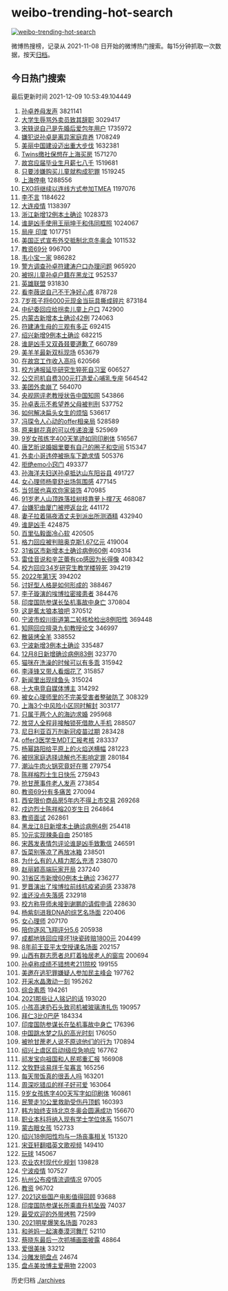 # weibo-trending-hot-search

[![weibo-trending-hot-search](https://github.com/ameizi/weibo-trending-hot-search/actions/workflows/ci.yml/badge.svg)](https://github.com/ameizi/weibo-trending-hot-search/actions/workflows/ci.yml)

微博热搜榜，记录从 2021-11-08 日开始的微博热门搜索。每15分钟抓取一次数据，按天[归档](./archives)。

## 今日热门搜索

<!-- BEGIN --> 
最后更新时间 2021-12-09 10:53:49.104449 
1. [孙卓养母发声](https://s.weibo.com/weibo?q=%23%E5%AD%99%E5%8D%93%E5%85%BB%E6%AF%8D%E5%8F%91%E5%A3%B0%23&Refer=top) 3821141
1. [大学生辱骂外卖员致其辞职](https://s.weibo.com/weibo?q=%23%E5%A4%A7%E5%AD%A6%E7%94%9F%E8%BE%B1%E9%AA%82%E5%A4%96%E5%8D%96%E5%91%98%E8%87%B4%E5%85%B6%E8%BE%9E%E8%81%8C%23&Refer=top) 3029417
1. [宋轶说自己是先婚后爱包年用户](https://s.weibo.com/weibo?q=%23%E5%AE%8B%E8%BD%B6%E8%AF%B4%E8%87%AA%E5%B7%B1%E6%98%AF%E5%85%88%E5%A9%9A%E5%90%8E%E7%88%B1%E5%8C%85%E5%B9%B4%E7%94%A8%E6%88%B7%23&Refer=top) 1735972
1. [嫌犯说孙卓是离异家庭弃养](https://s.weibo.com/weibo?q=%23%E5%AB%8C%E7%8A%AF%E8%AF%B4%E5%AD%99%E5%8D%93%E6%98%AF%E7%A6%BB%E5%BC%82%E5%AE%B6%E5%BA%AD%E5%BC%83%E5%85%BB%23&Refer=top) 1708249
1. [美丽中国建设迈出重大步伐](https://s.weibo.com/weibo?q=%23%E7%BE%8E%E4%B8%BD%E4%B8%AD%E5%9B%BD%E5%BB%BA%E8%AE%BE%E8%BF%88%E5%87%BA%E9%87%8D%E5%A4%A7%E6%AD%A5%E4%BC%90%23&Refer=top) 1632381
1. [Twins缴社保想在上海买房](https://s.weibo.com/weibo?q=%23Twins%E7%BC%B4%E7%A4%BE%E4%BF%9D%E6%83%B3%E5%9C%A8%E4%B8%8A%E6%B5%B7%E4%B9%B0%E6%88%BF%23&Refer=top) 1571270
1. [故宫应届毕业生月薪七八千](https://s.weibo.com/weibo?q=%23%E6%95%85%E5%AE%AB%E5%BA%94%E5%B1%8A%E6%AF%95%E4%B8%9A%E7%94%9F%E6%9C%88%E8%96%AA%E4%B8%83%E5%85%AB%E5%8D%83%23&Refer=top) 1519681
1. [只要涉嫌购买儿童就构成犯罪](https://s.weibo.com/weibo?q=%23%E5%8F%AA%E8%A6%81%E6%B6%89%E5%AB%8C%E8%B4%AD%E4%B9%B0%E5%84%BF%E7%AB%A5%E5%B0%B1%E6%9E%84%E6%88%90%E7%8A%AF%E7%BD%AA%23&Refer=top) 1519245
1. [上海停电](https://s.weibo.com/weibo?q=%E4%B8%8A%E6%B5%B7%E5%81%9C%E7%94%B5&Refer=top) 1288556
1. [EXO将继续以连线方式参加TMEA](https://s.weibo.com/weibo?q=%23EXO%E5%B0%86%E7%BB%A7%E7%BB%AD%E4%BB%A5%E8%BF%9E%E7%BA%BF%E6%96%B9%E5%BC%8F%E5%8F%82%E5%8A%A0TMEA%23&Refer=top) 1197076
1. [李不言](https://s.weibo.com/weibo?q=%E6%9D%8E%E4%B8%8D%E8%A8%80&Refer=top) 1184622
1. [大连疫情](https://s.weibo.com/weibo?q=%23%E5%A4%A7%E8%BF%9E%E7%96%AB%E6%83%85%23&Refer=top) 1138397
1. [浙江新增12例本土确诊](https://s.weibo.com/weibo?q=%23%E6%B5%99%E6%B1%9F%E6%96%B0%E5%A2%9E12%E4%BE%8B%E6%9C%AC%E5%9C%9F%E7%A1%AE%E8%AF%8A%23&Refer=top) 1028373
1. [谁是凶手使用王丽坤于和伟同框照](https://s.weibo.com/weibo?q=%23%E8%B0%81%E6%98%AF%E5%87%B6%E6%89%8B%E4%BD%BF%E7%94%A8%E7%8E%8B%E4%B8%BD%E5%9D%A4%E4%BA%8E%E5%92%8C%E4%BC%9F%E5%90%8C%E6%A1%86%E7%85%A7%23&Refer=top) 1024067
1. [局座 印度](https://s.weibo.com/weibo?q=%E5%B1%80%E5%BA%A7%20%E5%8D%B0%E5%BA%A6&Refer=top) 1017751
1. [美国正式宣布外交抵制北京冬奥会](https://s.weibo.com/weibo?q=%23%E7%BE%8E%E5%9B%BD%E6%AD%A3%E5%BC%8F%E5%AE%A3%E5%B8%83%E5%A4%96%E4%BA%A4%E6%8A%B5%E5%88%B6%E5%8C%97%E4%BA%AC%E5%86%AC%E5%A5%A5%E4%BC%9A%23&Refer=top) 1011532
1. [教资69分](https://s.weibo.com/weibo?q=%23%E6%95%99%E8%B5%8469%E5%88%86%23&Refer=top) 996700
1. [韦小宝一家](https://s.weibo.com/weibo?q=%E9%9F%A6%E5%B0%8F%E5%AE%9D%E4%B8%80%E5%AE%B6&Refer=top) 986282
1. [警方调查孙卓符建涛户口办理问题](https://s.weibo.com/weibo?q=%23%E8%AD%A6%E6%96%B9%E8%B0%83%E6%9F%A5%E5%AD%99%E5%8D%93%E7%AC%A6%E5%BB%BA%E6%B6%9B%E6%88%B7%E5%8F%A3%E5%8A%9E%E7%90%86%E9%97%AE%E9%A2%98%23&Refer=top) 965920
1. [被拐儿童孙卓户籍在黑龙江](https://s.weibo.com/weibo?q=%23%E8%A2%AB%E6%8B%90%E5%84%BF%E7%AB%A5%E5%AD%99%E5%8D%93%E6%88%B7%E7%B1%8D%E5%9C%A8%E9%BB%91%E9%BE%99%E6%B1%9F%23&Refer=top) 952537
1. [英雄联盟](https://s.weibo.com/weibo?q=%E8%8B%B1%E9%9B%84%E8%81%94%E7%9B%9F&Refer=top) 931830
1. [看李薇说自己不干净好心疼](https://s.weibo.com/weibo?q=%23%E7%9C%8B%E6%9D%8E%E8%96%87%E8%AF%B4%E8%87%AA%E5%B7%B1%E4%B8%8D%E5%B9%B2%E5%87%80%E5%A5%BD%E5%BF%83%E7%96%BC%23&Refer=top) 878728
1. [7岁孩子将6000元现金当玩具撕成碎片](https://s.weibo.com/weibo?q=%237%E5%B2%81%E5%AD%A9%E5%AD%90%E5%B0%866000%E5%85%83%E7%8E%B0%E9%87%91%E5%BD%93%E7%8E%A9%E5%85%B7%E6%92%95%E6%88%90%E7%A2%8E%E7%89%87%23&Refer=top) 873184
1. [中纪委回应给拐卖儿童上户口](https://s.weibo.com/weibo?q=%23%E4%B8%AD%E7%BA%AA%E5%A7%94%E5%9B%9E%E5%BA%94%E7%BB%99%E6%8B%90%E5%8D%96%E5%84%BF%E7%AB%A5%E4%B8%8A%E6%88%B7%E5%8F%A3%23&Refer=top) 742900
1. [内蒙古新增本土确诊42例](https://s.weibo.com/weibo?q=%23%E5%86%85%E8%92%99%E5%8F%A4%E6%96%B0%E5%A2%9E%E6%9C%AC%E5%9C%9F%E7%A1%AE%E8%AF%8A42%E4%BE%8B%23&Refer=top) 724063
1. [符建涛生母的三观有多正](https://s.weibo.com/weibo?q=%23%E7%AC%A6%E5%BB%BA%E6%B6%9B%E7%94%9F%E6%AF%8D%E7%9A%84%E4%B8%89%E8%A7%82%E6%9C%89%E5%A4%9A%E6%AD%A3%23&Refer=top) 692415
1. [绍兴新增9例本土确诊](https://s.weibo.com/weibo?q=%23%E7%BB%8D%E5%85%B4%E6%96%B0%E5%A2%9E9%E4%BE%8B%E6%9C%AC%E5%9C%9F%E7%A1%AE%E8%AF%8A%23&Refer=top) 682215
1. [谁是凶手又双叒叕要道歉了](https://s.weibo.com/weibo?q=%23%E8%B0%81%E6%98%AF%E5%87%B6%E6%89%8B%E5%8F%88%E5%8F%8C%E5%8F%92%E5%8F%95%E8%A6%81%E9%81%93%E6%AD%89%E4%BA%86%23&Refer=top) 660789
1. [美羊羊最新双标现场](https://s.weibo.com/weibo?q=%E7%BE%8E%E7%BE%8A%E7%BE%8A%E6%9C%80%E6%96%B0%E5%8F%8C%E6%A0%87%E7%8E%B0%E5%9C%BA&Refer=top) 653679
1. [在故宫工作收入高吗](https://s.weibo.com/weibo?q=%23%E5%9C%A8%E6%95%85%E5%AE%AB%E5%B7%A5%E4%BD%9C%E6%94%B6%E5%85%A5%E9%AB%98%E5%90%97%23&Refer=top) 620566
1. [校方通报延毕研究生猝死自习室](https://s.weibo.com/weibo?q=%23%E6%A0%A1%E6%96%B9%E9%80%9A%E6%8A%A5%E5%BB%B6%E6%AF%95%E7%A0%94%E7%A9%B6%E7%94%9F%E7%8C%9D%E6%AD%BB%E8%87%AA%E4%B9%A0%E5%AE%A4%23&Refer=top) 606527
1. [公交司机自费300元打造爱心哺乳专座](https://s.weibo.com/weibo?q=%23%E5%85%AC%E4%BA%A4%E5%8F%B8%E6%9C%BA%E8%87%AA%E8%B4%B9300%E5%85%83%E6%89%93%E9%80%A0%E7%88%B1%E5%BF%83%E5%93%BA%E4%B9%B3%E4%B8%93%E5%BA%A7%23&Refer=top) 564542
1. [美团外卖崩了](https://s.weibo.com/weibo?q=%E7%BE%8E%E5%9B%A2%E5%A4%96%E5%8D%96%E5%B4%A9%E4%BA%86&Refer=top) 564070
1. [央视网评老教授状告中国知网](https://s.weibo.com/weibo?q=%23%E5%A4%AE%E8%A7%86%E7%BD%91%E8%AF%84%E8%80%81%E6%95%99%E6%8E%88%E7%8A%B6%E5%91%8A%E4%B8%AD%E5%9B%BD%E7%9F%A5%E7%BD%91%23&Refer=top) 543866
1. [孙卓表示不希望养父母被判刑](https://s.weibo.com/weibo?q=%23%E5%AD%99%E5%8D%93%E8%A1%A8%E7%A4%BA%E4%B8%8D%E5%B8%8C%E6%9C%9B%E5%85%BB%E7%88%B6%E6%AF%8D%E8%A2%AB%E5%88%A4%E5%88%91%23&Refer=top) 537752
1. [如何解决扁头女生的烦恼](https://s.weibo.com/weibo?q=%23%E5%A6%82%E4%BD%95%E8%A7%A3%E5%86%B3%E6%89%81%E5%A4%B4%E5%A5%B3%E7%94%9F%E7%9A%84%E7%83%A6%E6%81%BC%23&Refer=top) 536617
1. [冯琛令人心动的offer相亲局](https://s.weibo.com/weibo?q=%23%E5%86%AF%E7%90%9B%E4%BB%A4%E4%BA%BA%E5%BF%83%E5%8A%A8%E7%9A%84offer%E7%9B%B8%E4%BA%B2%E5%B1%80%23&Refer=top) 528589
1. [原来鲜花真的可以传递浪漫](https://s.weibo.com/weibo?q=%23%E5%8E%9F%E6%9D%A5%E9%B2%9C%E8%8A%B1%E7%9C%9F%E7%9A%84%E5%8F%AF%E4%BB%A5%E4%BC%A0%E9%80%92%E6%B5%AA%E6%BC%AB%23&Refer=top) 525969
1. [9岁女孩练字400天笔迹如同印刷体](https://s.weibo.com/weibo?q=%239%E5%B2%81%E5%A5%B3%E5%AD%A9%E7%BB%83%E5%AD%97400%E5%A4%A9%E7%AC%94%E8%BF%B9%E5%A6%82%E5%90%8C%E5%8D%B0%E5%88%B7%E4%BD%93%23&Refer=top) 516567
1. [唐艺昕说婚姻里要有自己的圈子和空间](https://s.weibo.com/weibo?q=%23%E5%94%90%E8%89%BA%E6%98%95%E8%AF%B4%E5%A9%9A%E5%A7%BB%E9%87%8C%E8%A6%81%E6%9C%89%E8%87%AA%E5%B7%B1%E7%9A%84%E5%9C%88%E5%AD%90%E5%92%8C%E7%A9%BA%E9%97%B4%23&Refer=top) 515347
1. [外卖小哥违停被拖车下跪求情](https://s.weibo.com/weibo?q=%23%E5%A4%96%E5%8D%96%E5%B0%8F%E5%93%A5%E8%BF%9D%E5%81%9C%E8%A2%AB%E6%8B%96%E8%BD%A6%E4%B8%8B%E8%B7%AA%E6%B1%82%E6%83%85%23&Refer=top) 505376
1. [拒绝emo小窍门](https://s.weibo.com/weibo?q=%E6%8B%92%E7%BB%9Demo%E5%B0%8F%E7%AA%8D%E9%97%A8&Refer=top) 493377
1. [孙海洋夫妇送孙卓抵达山东阳谷县](https://s.weibo.com/weibo?q=%23%E5%AD%99%E6%B5%B7%E6%B4%8B%E5%A4%AB%E5%A6%87%E9%80%81%E5%AD%99%E5%8D%93%E6%8A%B5%E8%BE%BE%E5%B1%B1%E4%B8%9C%E9%98%B3%E8%B0%B7%E5%8E%BF%23&Refer=top) 491727
1. [女心理师杨童舒出场氛围感](https://s.weibo.com/weibo?q=%23%E5%A5%B3%E5%BF%83%E7%90%86%E5%B8%88%E6%9D%A8%E7%AB%A5%E8%88%92%E5%87%BA%E5%9C%BA%E6%B0%9B%E5%9B%B4%E6%84%9F%23&Refer=top) 477145
1. [当邻居也喜欢你家装饰](https://s.weibo.com/weibo?q=%23%E5%BD%93%E9%82%BB%E5%B1%85%E4%B9%9F%E5%96%9C%E6%AC%A2%E4%BD%A0%E5%AE%B6%E8%A3%85%E9%A5%B0%23&Refer=top) 470985
1. [91岁老人山顶跌落挂树枝靠萝卜撑7天](https://s.weibo.com/weibo?q=%2391%E5%B2%81%E8%80%81%E4%BA%BA%E5%B1%B1%E9%A1%B6%E8%B7%8C%E8%90%BD%E6%8C%82%E6%A0%91%E6%9E%9D%E9%9D%A0%E8%90%9D%E5%8D%9C%E6%92%917%E5%A4%A9%23&Refer=top) 468087
1. [台嫌犯由厦门被押返台北](https://s.weibo.com/weibo?q=%23%E5%8F%B0%E5%AB%8C%E7%8A%AF%E7%94%B1%E5%8E%A6%E9%97%A8%E8%A2%AB%E6%8A%BC%E8%BF%94%E5%8F%B0%E5%8C%97%23&Refer=top) 441172
1. [妻子拉着隔夜酒丈夫到派出所测酒精](https://s.weibo.com/weibo?q=%23%E5%A6%BB%E5%AD%90%E6%8B%89%E7%9D%80%E9%9A%94%E5%A4%9C%E9%85%92%E4%B8%88%E5%A4%AB%E5%88%B0%E6%B4%BE%E5%87%BA%E6%89%80%E6%B5%8B%E9%85%92%E7%B2%BE%23&Refer=top) 432940
1. [谁是凶手](https://s.weibo.com/weibo?q=%E8%B0%81%E6%98%AF%E5%87%B6%E6%89%8B&Refer=top) 424875
1. [百里弘毅面冷心软](https://s.weibo.com/weibo?q=%23%E7%99%BE%E9%87%8C%E5%BC%98%E6%AF%85%E9%9D%A2%E5%86%B7%E5%BF%83%E8%BD%AF%23&Refer=top) 420505
1. [格力回应被判赔奥克斯1.67亿元](https://s.weibo.com/weibo?q=%23%E6%A0%BC%E5%8A%9B%E5%9B%9E%E5%BA%94%E8%A2%AB%E5%88%A4%E8%B5%94%E5%A5%A5%E5%85%8B%E6%96%AF1.67%E4%BA%BF%E5%85%83%23&Refer=top) 419004
1. [31省区市新增本土确诊病例60例](https://s.weibo.com/weibo?q=%2331%E7%9C%81%E5%8C%BA%E5%B8%82%E6%96%B0%E5%A2%9E%E6%9C%AC%E5%9C%9F%E7%A1%AE%E8%AF%8A%E7%97%85%E4%BE%8B60%E4%BE%8B%23&Refer=top) 409314
1. [雷佳音说和辛芷蕾有cp感因为长得像](https://s.weibo.com/weibo?q=%23%E9%9B%B7%E4%BD%B3%E9%9F%B3%E8%AF%B4%E5%92%8C%E8%BE%9B%E8%8A%B7%E8%95%BE%E6%9C%89cp%E6%84%9F%E5%9B%A0%E4%B8%BA%E9%95%BF%E5%BE%97%E5%83%8F%23&Refer=top) 408342
1. [校方回应34岁研究生教学楼猝死](https://s.weibo.com/weibo?q=%23%E6%A0%A1%E6%96%B9%E5%9B%9E%E5%BA%9434%E5%B2%81%E7%A0%94%E7%A9%B6%E7%94%9F%E6%95%99%E5%AD%A6%E6%A5%BC%E7%8C%9D%E6%AD%BB%23&Refer=top) 394219
1. [2022年第1天](https://s.weibo.com/weibo?q=%232022%E5%B9%B4%E7%AC%AC1%E5%A4%A9%23&Refer=top) 394202
1. [讨好型人格是如何形成的](https://s.weibo.com/weibo?q=%23%E8%AE%A8%E5%A5%BD%E5%9E%8B%E4%BA%BA%E6%A0%BC%E6%98%AF%E5%A6%82%E4%BD%95%E5%BD%A2%E6%88%90%E7%9A%84%23&Refer=top) 388467
1. [李子璇演的埃博拉密接患者](https://s.weibo.com/weibo?q=%23%E6%9D%8E%E5%AD%90%E7%92%87%E6%BC%94%E7%9A%84%E5%9F%83%E5%8D%9A%E6%8B%89%E5%AF%86%E6%8E%A5%E6%82%A3%E8%80%85%23&Refer=top) 384476
1. [印度国防参谋长坠机事故中身亡](https://s.weibo.com/weibo?q=%23%E5%8D%B0%E5%BA%A6%E5%9B%BD%E9%98%B2%E5%8F%82%E8%B0%8B%E9%95%BF%E5%9D%A0%E6%9C%BA%E4%BA%8B%E6%95%85%E4%B8%AD%E8%BA%AB%E4%BA%A1%23&Refer=top) 370804
1. [这是蕉太狼本狼吧](https://s.weibo.com/weibo?q=%23%E8%BF%99%E6%98%AF%E8%95%89%E5%A4%AA%E7%8B%BC%E6%9C%AC%E7%8B%BC%E5%90%A7%23&Refer=top) 370512
1. [宁波市蛟川街道第二轮核检检出8例阳性](https://s.weibo.com/weibo?q=%23%E5%AE%81%E6%B3%A2%E5%B8%82%E8%9B%9F%E5%B7%9D%E8%A1%97%E9%81%93%E7%AC%AC%E4%BA%8C%E8%BD%AE%E6%A0%B8%E6%A3%80%E6%A3%80%E5%87%BA8%E4%BE%8B%E9%98%B3%E6%80%A7%23&Refer=top) 369448
1. [知网回应擅录九旬教授论文](https://s.weibo.com/weibo?q=%23%E7%9F%A5%E7%BD%91%E5%9B%9E%E5%BA%94%E6%93%85%E5%BD%95%E4%B9%9D%E6%97%AC%E6%95%99%E6%8E%88%E8%AE%BA%E6%96%87%23&Refer=top) 346997
1. [散装烤全羊](https://s.weibo.com/weibo?q=%23%E6%95%A3%E8%A3%85%E7%83%A4%E5%85%A8%E7%BE%8A%23&Refer=top) 338552
1. [宁波新增3例本土确诊](https://s.weibo.com/weibo?q=%23%E5%AE%81%E6%B3%A2%E6%96%B0%E5%A2%9E3%E4%BE%8B%E6%9C%AC%E5%9C%9F%E7%A1%AE%E8%AF%8A%23&Refer=top) 335487
1. [12月8日新增确诊病例83例](https://s.weibo.com/weibo?q=%2312%E6%9C%888%E6%97%A5%E6%96%B0%E5%A2%9E%E7%A1%AE%E8%AF%8A%E7%97%85%E4%BE%8B83%E4%BE%8B%23&Refer=top) 323770
1. [猫咪在洗澡的时候可以有多乖](https://s.weibo.com/weibo?q=%23%E7%8C%AB%E5%92%AA%E5%9C%A8%E6%B4%97%E6%BE%A1%E7%9A%84%E6%97%B6%E5%80%99%E5%8F%AF%E4%BB%A5%E6%9C%89%E5%A4%9A%E4%B9%96%23&Refer=top) 315942
1. [李泽锋又带人看烟花了](https://s.weibo.com/weibo?q=%23%E6%9D%8E%E6%B3%BD%E9%94%8B%E5%8F%88%E5%B8%A6%E4%BA%BA%E7%9C%8B%E7%83%9F%E8%8A%B1%E4%BA%86%23&Refer=top) 315857
1. [新闻里出现绿鱼头](https://s.weibo.com/weibo?q=%23%E6%96%B0%E9%97%BB%E9%87%8C%E5%87%BA%E7%8E%B0%E7%BB%BF%E9%B1%BC%E5%A4%B4%23&Refer=top) 315024
1. [十大电竞自媒体博主](https://s.weibo.com/weibo?q=%23%E5%8D%81%E5%A4%A7%E7%94%B5%E7%AB%9E%E8%87%AA%E5%AA%92%E4%BD%93%E5%8D%9A%E4%B8%BB%23&Refer=top) 314292
1. [被女心理师里的不完美受害者整破防了](https://s.weibo.com/weibo?q=%23%E8%A2%AB%E5%A5%B3%E5%BF%83%E7%90%86%E5%B8%88%E9%87%8C%E7%9A%84%E4%B8%8D%E5%AE%8C%E7%BE%8E%E5%8F%97%E5%AE%B3%E8%80%85%E6%95%B4%E7%A0%B4%E9%98%B2%E4%BA%86%23&Refer=top) 308329
1. [上海3个中风险小区同时解封](https://s.weibo.com/weibo?q=%23%E4%B8%8A%E6%B5%B73%E4%B8%AA%E4%B8%AD%E9%A3%8E%E9%99%A9%E5%B0%8F%E5%8C%BA%E5%90%8C%E6%97%B6%E8%A7%A3%E5%B0%81%23&Refer=top) 303177
1. [只属于两个人的海边求婚](https://s.weibo.com/weibo?q=%23%E5%8F%AA%E5%B1%9E%E4%BA%8E%E4%B8%A4%E4%B8%AA%E4%BA%BA%E7%9A%84%E6%B5%B7%E8%BE%B9%E6%B1%82%E5%A9%9A%23&Refer=top) 295968
1. [放贷人全程非接触锁死借款人手机](https://s.weibo.com/weibo?q=%23%E6%94%BE%E8%B4%B7%E4%BA%BA%E5%85%A8%E7%A8%8B%E9%9D%9E%E6%8E%A5%E8%A7%A6%E9%94%81%E6%AD%BB%E5%80%9F%E6%AC%BE%E4%BA%BA%E6%89%8B%E6%9C%BA%23&Refer=top) 288507
1. [尼日利亚百万剂新冠疫苗过期](https://s.weibo.com/weibo?q=%23%E5%B0%BC%E6%97%A5%E5%88%A9%E4%BA%9A%E7%99%BE%E4%B8%87%E5%89%82%E6%96%B0%E5%86%A0%E7%96%AB%E8%8B%97%E8%BF%87%E6%9C%9F%23&Refer=top) 283428
1. [offer3医学生MDT汇报考核](https://s.weibo.com/weibo?q=%23offer3%E5%8C%BB%E5%AD%A6%E7%94%9FMDT%E6%B1%87%E6%8A%A5%E8%80%83%E6%A0%B8%23&Refer=top) 283337
1. [杨幂路阳给平原上的火焰送横幅](https://s.weibo.com/weibo?q=%23%E6%9D%A8%E5%B9%82%E8%B7%AF%E9%98%B3%E7%BB%99%E5%B9%B3%E5%8E%9F%E4%B8%8A%E7%9A%84%E7%81%AB%E7%84%B0%E9%80%81%E6%A8%AA%E5%B9%85%23&Refer=top) 281223
1. [被拐家庭选择谅解也不影响定罪](https://s.weibo.com/weibo?q=%23%E8%A2%AB%E6%8B%90%E5%AE%B6%E5%BA%AD%E9%80%89%E6%8B%A9%E8%B0%85%E8%A7%A3%E4%B9%9F%E4%B8%8D%E5%BD%B1%E5%93%8D%E5%AE%9A%E7%BD%AA%23&Refer=top) 280184
1. [潮汕牛肉火锅究竟好在哪](https://s.weibo.com/weibo?q=%23%E6%BD%AE%E6%B1%95%E7%89%9B%E8%82%89%E7%81%AB%E9%94%85%E7%A9%B6%E7%AB%9F%E5%A5%BD%E5%9C%A8%E5%93%AA%23&Refer=top) 279754
1. [陈祥榕烈士生日快乐](https://s.weibo.com/weibo?q=%23%E9%99%88%E7%A5%A5%E6%A6%95%E7%83%88%E5%A3%AB%E7%94%9F%E6%97%A5%E5%BF%AB%E4%B9%90%23&Refer=top) 275943
1. [抢甘蔗事件老人发声](https://s.weibo.com/weibo?q=%23%E6%8A%A2%E7%94%98%E8%94%97%E4%BA%8B%E4%BB%B6%E8%80%81%E4%BA%BA%E5%8F%91%E5%A3%B0%23&Refer=top) 273854
1. [教资69分有多痛苦](https://s.weibo.com/weibo?q=%23%E6%95%99%E8%B5%8469%E5%88%86%E6%9C%89%E5%A4%9A%E7%97%9B%E8%8B%A6%23&Refer=top) 270094
1. [西安限价商品房5年内不得上市交易](https://s.weibo.com/weibo?q=%23%E8%A5%BF%E5%AE%89%E9%99%90%E4%BB%B7%E5%95%86%E5%93%81%E6%88%BF5%E5%B9%B4%E5%86%85%E4%B8%8D%E5%BE%97%E4%B8%8A%E5%B8%82%E4%BA%A4%E6%98%93%23&Refer=top) 269268
1. [戍边烈士陈祥榕20岁生日](https://s.weibo.com/weibo?q=%23%E6%88%8D%E8%BE%B9%E7%83%88%E5%A3%AB%E9%99%88%E7%A5%A5%E6%A6%9520%E5%B2%81%E7%94%9F%E6%97%A5%23&Refer=top) 264864
1. [教资面试](https://s.weibo.com/weibo?q=%23%E6%95%99%E8%B5%84%E9%9D%A2%E8%AF%95%23&Refer=top) 262861
1. [黑龙江8日新增本土确诊病例4例](https://s.weibo.com/weibo?q=%23%E9%BB%91%E9%BE%99%E6%B1%9F8%E6%97%A5%E6%96%B0%E5%A2%9E%E6%9C%AC%E5%9C%9F%E7%A1%AE%E8%AF%8A%E7%97%85%E4%BE%8B4%E4%BE%8B%23&Refer=top) 254418
1. [10元实现辣条自由](https://s.weibo.com/weibo?q=%2310%E5%85%83%E5%AE%9E%E7%8E%B0%E8%BE%A3%E6%9D%A1%E8%87%AA%E7%94%B1%23&Refer=top) 250185
1. [宋茜发表情包评论谁是凶手致歉信](https://s.weibo.com/weibo?q=%23%E5%AE%8B%E8%8C%9C%E5%8F%91%E8%A1%A8%E6%83%85%E5%8C%85%E8%AF%84%E8%AE%BA%E8%B0%81%E6%98%AF%E5%87%B6%E6%89%8B%E8%87%B4%E6%AD%89%E4%BF%A1%23&Refer=top) 246591
1. [饭菜别等凉了再放冰箱](https://s.weibo.com/weibo?q=%23%E9%A5%AD%E8%8F%9C%E5%88%AB%E7%AD%89%E5%87%89%E4%BA%86%E5%86%8D%E6%94%BE%E5%86%B0%E7%AE%B1%23&Refer=top) 238501
1. [为什么有的人精力那么充沛](https://s.weibo.com/weibo?q=%23%E4%B8%BA%E4%BB%80%E4%B9%88%E6%9C%89%E7%9A%84%E4%BA%BA%E7%B2%BE%E5%8A%9B%E9%82%A3%E4%B9%88%E5%85%85%E6%B2%9B%23&Refer=top) 238070
1. [赵丽颖高端玩家开局](https://s.weibo.com/weibo?q=%23%E8%B5%B5%E4%B8%BD%E9%A2%96%E9%AB%98%E7%AB%AF%E7%8E%A9%E5%AE%B6%E5%BC%80%E5%B1%80%23&Refer=top) 237240
1. [31省区市新增60例本土确诊](https://s.weibo.com/weibo?q=%2331%E7%9C%81%E5%8C%BA%E5%B8%82%E6%96%B0%E5%A2%9E60%E4%BE%8B%E6%9C%AC%E5%9C%9F%E7%A1%AE%E8%AF%8A%23&Refer=top) 236277
1. [罗晋演出了埃博拉前线抗疫紧迫感](https://s.weibo.com/weibo?q=%23%E7%BD%97%E6%99%8B%E6%BC%94%E5%87%BA%E4%BA%86%E5%9F%83%E5%8D%9A%E6%8B%89%E5%89%8D%E7%BA%BF%E6%8A%97%E7%96%AB%E7%B4%A7%E8%BF%AB%E6%84%9F%23&Refer=top) 233878
1. [谁还没点失落感](https://s.weibo.com/weibo?q=%23%E8%B0%81%E8%BF%98%E6%B2%A1%E7%82%B9%E5%A4%B1%E8%90%BD%E6%84%9F%23&Refer=top) 232918
1. [校方称导师未接到谢鹏的请假申请](https://s.weibo.com/weibo?q=%23%E6%A0%A1%E6%96%B9%E7%A7%B0%E5%AF%BC%E5%B8%88%E6%9C%AA%E6%8E%A5%E5%88%B0%E8%B0%A2%E9%B9%8F%E7%9A%84%E8%AF%B7%E5%81%87%E7%94%B3%E8%AF%B7%23&Refer=top) 228630
1. [杨紫刻进我DNA的综艺名场面](https://s.weibo.com/weibo?q=%23%E6%9D%A8%E7%B4%AB%E5%88%BB%E8%BF%9B%E6%88%91DNA%E7%9A%84%E7%BB%BC%E8%89%BA%E5%90%8D%E5%9C%BA%E9%9D%A2%23&Refer=top) 220406
1. [女心理师](https://s.weibo.com/weibo?q=%E5%A5%B3%E5%BF%83%E7%90%86%E5%B8%88&Refer=top) 207170
1. [陪你逐风飞翔评分5.6](https://s.weibo.com/weibo?q=%23%E9%99%AA%E4%BD%A0%E9%80%90%E9%A3%8E%E9%A3%9E%E7%BF%94%E8%AF%84%E5%88%865.6%23&Refer=top) 205938
1. [成都地铁回应撞坏1块瓷砖赔1800元](https://s.weibo.com/weibo?q=%23%E6%88%90%E9%83%BD%E5%9C%B0%E9%93%81%E5%9B%9E%E5%BA%94%E6%92%9E%E5%9D%8F1%E5%9D%97%E7%93%B7%E7%A0%96%E8%B5%941800%E5%85%83%23&Refer=top) 204499
1. [8年前王亚平太空授课名场面](https://s.weibo.com/weibo?q=%238%E5%B9%B4%E5%89%8D%E7%8E%8B%E4%BA%9A%E5%B9%B3%E5%A4%AA%E7%A9%BA%E6%8E%88%E8%AF%BE%E5%90%8D%E5%9C%BA%E9%9D%A2%23&Refer=top) 202157
1. [山西有群志愿者总盯着独居老人的窗帘](https://s.weibo.com/weibo?q=%23%E5%B1%B1%E8%A5%BF%E6%9C%89%E7%BE%A4%E5%BF%97%E6%84%BF%E8%80%85%E6%80%BB%E7%9B%AF%E7%9D%80%E7%8B%AC%E5%B1%85%E8%80%81%E4%BA%BA%E7%9A%84%E7%AA%97%E5%B8%98%23&Refer=top) 200694
1. [孙卓称成绩不错想考211院校](https://s.weibo.com/weibo?q=%23%E5%AD%99%E5%8D%93%E7%A7%B0%E6%88%90%E7%BB%A9%E4%B8%8D%E9%94%99%E6%83%B3%E8%80%83211%E9%99%A2%E6%A0%A1%23&Refer=top) 199155
1. [美邀在逃犯罪嫌疑人参加民主峰会](https://s.weibo.com/weibo?q=%23%E7%BE%8E%E9%82%80%E5%9C%A8%E9%80%83%E7%8A%AF%E7%BD%AA%E5%AB%8C%E7%96%91%E4%BA%BA%E5%8F%82%E5%8A%A0%E6%B0%91%E4%B8%BB%E5%B3%B0%E4%BC%9A%23&Refer=top) 197762
1. [开采水晶激动一刻](https://s.weibo.com/weibo?q=%E5%BC%80%E9%87%87%E6%B0%B4%E6%99%B6%E6%BF%80%E5%8A%A8%E4%B8%80%E5%88%BB&Refer=top) 195262
1. [综合素质](https://s.weibo.com/weibo?q=%E7%BB%BC%E5%90%88%E7%B4%A0%E8%B4%A8&Refer=top) 194261
1. [2021那些让人铭记的话](https://s.weibo.com/weibo?q=%232021%E9%82%A3%E4%BA%9B%E8%AE%A9%E4%BA%BA%E9%93%AD%E8%AE%B0%E7%9A%84%E8%AF%9D%23&Refer=top) 193020
1. [小孩高速扔石头致司机被玻璃渣扎伤](https://s.weibo.com/weibo?q=%23%E5%B0%8F%E5%AD%A9%E9%AB%98%E9%80%9F%E6%89%94%E7%9F%B3%E5%A4%B4%E8%87%B4%E5%8F%B8%E6%9C%BA%E8%A2%AB%E7%8E%BB%E7%92%83%E6%B8%A3%E6%89%8E%E4%BC%A4%23&Refer=top) 190957
1. [拜仁3比0巴萨](https://s.weibo.com/weibo?q=%23%E6%8B%9C%E4%BB%813%E6%AF%940%E5%B7%B4%E8%90%A8%23&Refer=top) 184334
1. [印度国防参谋长在坠机事故中身亡](https://s.weibo.com/weibo?q=%23%E5%8D%B0%E5%BA%A6%E5%9B%BD%E9%98%B2%E5%8F%82%E8%B0%8B%E9%95%BF%E5%9C%A8%E5%9D%A0%E6%9C%BA%E4%BA%8B%E6%95%85%E4%B8%AD%E8%BA%AB%E4%BA%A1%23&Refer=top) 176396
1. [中国跳水梦之队的高光时刻](https://s.weibo.com/weibo?q=%23%E4%B8%AD%E5%9B%BD%E8%B7%B3%E6%B0%B4%E6%A2%A6%E4%B9%8B%E9%98%9F%E7%9A%84%E9%AB%98%E5%85%89%E6%97%B6%E5%88%BB%23&Refer=top) 176050
1. [被抢甘蔗老人说不原谅他们的行为](https://s.weibo.com/weibo?q=%23%E8%A2%AB%E6%8A%A2%E7%94%98%E8%94%97%E8%80%81%E4%BA%BA%E8%AF%B4%E4%B8%8D%E5%8E%9F%E8%B0%85%E4%BB%96%E4%BB%AC%E7%9A%84%E8%A1%8C%E4%B8%BA%23&Refer=top) 170894
1. [绍兴上虞区启动I级应急响应](https://s.weibo.com/weibo?q=%23%E7%BB%8D%E5%85%B4%E4%B8%8A%E8%99%9E%E5%8C%BA%E5%90%AF%E5%8A%A8I%E7%BA%A7%E5%BA%94%E6%80%A5%E5%93%8D%E5%BA%94%23&Refer=top) 167762
1. [祁发宝向祖国和人民郑重汇报](https://s.weibo.com/weibo?q=%23%E7%A5%81%E5%8F%91%E5%AE%9D%E5%90%91%E7%A5%96%E5%9B%BD%E5%92%8C%E4%BA%BA%E6%B0%91%E9%83%91%E9%87%8D%E6%B1%87%E6%8A%A5%23&Refer=top) 166908
1. [文牧野谈易烊千玺寡言](https://s.weibo.com/weibo?q=%23%E6%96%87%E7%89%A7%E9%87%8E%E8%B0%88%E6%98%93%E7%83%8A%E5%8D%83%E7%8E%BA%E5%AF%A1%E8%A8%80%23&Refer=top) 165256
1. [每天带饭真的很丢人吗](https://s.weibo.com/weibo?q=%23%E6%AF%8F%E5%A4%A9%E5%B8%A6%E9%A5%AD%E7%9C%9F%E7%9A%84%E5%BE%88%E4%B8%A2%E4%BA%BA%E5%90%97%23&Refer=top) 163201
1. [周深吃错瓜的样子好可爱](https://s.weibo.com/weibo?q=%23%E5%91%A8%E6%B7%B1%E5%90%83%E9%94%99%E7%93%9C%E7%9A%84%E6%A0%B7%E5%AD%90%E5%A5%BD%E5%8F%AF%E7%88%B1%23&Refer=top) 163064
1. [9岁女孩练字400天写字如印刷体](https://s.weibo.com/weibo?q=%239%E5%B2%81%E5%A5%B3%E5%AD%A9%E7%BB%83%E5%AD%97400%E5%A4%A9%E5%86%99%E5%AD%97%E5%A6%82%E5%8D%B0%E5%88%B7%E4%BD%93%23&Refer=top) 160861
1. [民警走10公里救助受伤丹顶鹤](https://s.weibo.com/weibo?q=%23%E6%B0%91%E8%AD%A6%E8%B5%B010%E5%85%AC%E9%87%8C%E6%95%91%E5%8A%A9%E5%8F%97%E4%BC%A4%E4%B8%B9%E9%A1%B6%E9%B9%A4%23&Refer=top) 160393
1. [韩方始终支持北京冬奥会圆满成功](https://s.weibo.com/weibo?q=%23%E9%9F%A9%E6%96%B9%E5%A7%8B%E7%BB%88%E6%94%AF%E6%8C%81%E5%8C%97%E4%BA%AC%E5%86%AC%E5%A5%A5%E4%BC%9A%E5%9C%86%E6%BB%A1%E6%88%90%E5%8A%9F%23&Refer=top) 156670
1. [职业本科将纳入现有学士学位体系](https://s.weibo.com/weibo?q=%23%E8%81%8C%E4%B8%9A%E6%9C%AC%E7%A7%91%E5%B0%86%E7%BA%B3%E5%85%A5%E7%8E%B0%E6%9C%89%E5%AD%A6%E5%A3%AB%E5%AD%A6%E4%BD%8D%E4%BD%93%E7%B3%BB%23&Refer=top) 155071
1. [蒙古眼女孩](https://s.weibo.com/weibo?q=%23%E8%92%99%E5%8F%A4%E7%9C%BC%E5%A5%B3%E5%AD%A9%23&Refer=top) 152733
1. [绍兴18例阳性均与一场丧事相关](https://s.weibo.com/weibo?q=%23%E7%BB%8D%E5%85%B418%E4%BE%8B%E9%98%B3%E6%80%A7%E5%9D%87%E4%B8%8E%E4%B8%80%E5%9C%BA%E4%B8%A7%E4%BA%8B%E7%9B%B8%E5%85%B3%23&Refer=top) 151320
1. [宋亚轩翻唱英文歌视频](https://s.weibo.com/weibo?q=%23%E5%AE%8B%E4%BA%9A%E8%BD%A9%E7%BF%BB%E5%94%B1%E8%8B%B1%E6%96%87%E6%AD%8C%E8%A7%86%E9%A2%91%23&Refer=top) 149410
1. [玩球](https://s.weibo.com/weibo?q=%23%E7%8E%A9%E7%90%83%23&Refer=top) 145067
1. [农业农村现代化规划](https://s.weibo.com/weibo?q=%E5%86%9C%E4%B8%9A%E5%86%9C%E6%9D%91%E7%8E%B0%E4%BB%A3%E5%8C%96%E8%A7%84%E5%88%92&Refer=top) 139828
1. [宁波疫情](https://s.weibo.com/weibo?q=%E5%AE%81%E6%B3%A2%E7%96%AB%E6%83%85&Refer=top) 107527
1. [杭州公布疫情流调情况](https://s.weibo.com/weibo?q=%23%E6%9D%AD%E5%B7%9E%E5%85%AC%E5%B8%83%E7%96%AB%E6%83%85%E6%B5%81%E8%B0%83%E6%83%85%E5%86%B5%23&Refer=top) 97005
1. [教资](https://s.weibo.com/weibo?q=%23%E6%95%99%E8%B5%84%23&Refer=top) 96702
1. [2021这些国产电影值得回顾](https://s.weibo.com/weibo?q=%232021%E8%BF%99%E4%BA%9B%E5%9B%BD%E4%BA%A7%E7%94%B5%E5%BD%B1%E5%80%BC%E5%BE%97%E5%9B%9E%E9%A1%BE%23&Refer=top) 93688
1. [印度国防参谋长所乘直升机坠毁](https://s.weibo.com/weibo?q=%23%E5%8D%B0%E5%BA%A6%E5%9B%BD%E9%98%B2%E5%8F%82%E8%B0%8B%E9%95%BF%E6%89%80%E4%B9%98%E7%9B%B4%E5%8D%87%E6%9C%BA%E5%9D%A0%E6%AF%81%23&Refer=top) 74037
1. [最受欢迎的外带烤鸭](https://s.weibo.com/weibo?q=%23%E6%9C%80%E5%8F%97%E6%AC%A2%E8%BF%8E%E7%9A%84%E5%A4%96%E5%B8%A6%E7%83%A4%E9%B8%AD%23&Refer=top) 72599
1. [2021明星爆笑名场面](https://s.weibo.com/weibo?q=%232021%E6%98%8E%E6%98%9F%E7%88%86%E7%AC%91%E5%90%8D%E5%9C%BA%E9%9D%A2%23&Refer=top) 70283
1. [和爸妈一起演奏漠河舞厅](https://s.weibo.com/weibo?q=%23%E5%92%8C%E7%88%B8%E5%A6%88%E4%B8%80%E8%B5%B7%E6%BC%94%E5%A5%8F%E6%BC%A0%E6%B2%B3%E8%88%9E%E5%8E%85%23&Refer=top) 52110
1. [蔡晓东最后一次抓捕画面披露](https://s.weibo.com/weibo?q=%23%E8%94%A1%E6%99%93%E4%B8%9C%E6%9C%80%E5%90%8E%E4%B8%80%E6%AC%A1%E6%8A%93%E6%8D%95%E7%94%BB%E9%9D%A2%E6%8A%AB%E9%9C%B2%23&Refer=top) 48864
1. [爱很美味](https://s.weibo.com/weibo?q=%E7%88%B1%E5%BE%88%E7%BE%8E%E5%91%B3&Refer=top) 33212
1. [沙雕发明盘点](https://s.weibo.com/weibo?q=%23%E6%B2%99%E9%9B%95%E5%8F%91%E6%98%8E%E7%9B%98%E7%82%B9%23&Refer=top) 24674
1. [盘点美妆博主爱用物](https://s.weibo.com/weibo?q=%23%E7%9B%98%E7%82%B9%E7%BE%8E%E5%A6%86%E5%8D%9A%E4%B8%BB%E7%88%B1%E7%94%A8%E7%89%A9%23&Refer=top) 22003
<!-- END -->

历史归档 [./archives](./archives)

